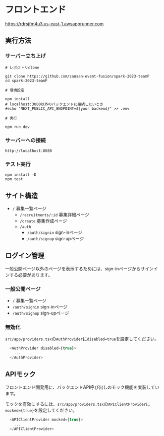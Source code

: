 # フロントエンド

https://rdrsjfm4u3.us-east-1.awsapprunner.com

## 実行方法

### サーバー立ち上げ

```shell
# レポジトリclone

git clone https://github.com/sansan-event-fusion/spark-2023-teamP
cd spark-2023-teamP

# 環境設定

npm install
# localhost:3000以外のバックエンドに接続したいとき
#echo "NEXT_PUBLIC_API_ENDPOINT=${your backend}" >> .env

# 実行

npm run dev
```

### サーバーへの接続

```
http://localhost:8080
```

### テスト実行

```shell
npm install -D
npm test
```

## サイト構造

- `/` 募集一覧ページ
  - `/recruitments/:id` 募集詳細ページ
  - `/create` 募集作成ページ
  - `/auth`
    - `/auth/signin` sign-inページ
    - `/auth/signup` sign-upページ

## ログイン管理

一般公開ページ以外のページを表示するためには、sign-inページからサインインする必要があります。

### 一般公開ページ

- `/` 募集一覧ページ
- `/auth/signin` sign-inページ
- `/auth/signup` sign-upページ

### 無効化

`src/app/providers.tsx`の`AuthProvider`に`disabled=true`を設定してください。

```typescript
  <AuthProvider disabled={true}>
    ...
  </AuthProvider>
```

## APIモック

フロントエンド開発用に、バックエンドAPI呼び出しのモック機能を実装しています。

モックを有効にするには、`src/app/providers.tsx`の`APIClientProvider`に`mocked={true}`を設定してください。

```typescript
  <APIClientProvider mocked={true}>
    ...
  </APIClientProvider>
```
